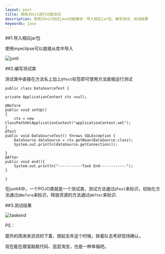```yaml
---
layout: post
title: 使用JUnit进行功能测试
description: 使用JUnit测试java功能模块：导入相应jar包、编写测试、测试结果
keywords: java
---
```


##1.导入相应jar包

使用myeclipse可以直接从库中导入

![junit](../../../static/images/junit.png)

##2.编写测试类

测试类中直接在方法名上加上`@Test`标签即可使用方法直接运行测试

    
    public class DataSourceTest {

	private ApplicationContext ctx =null;
	
	@Before
	public void setUp()
	{
		ctx = new ClassPathXmlApplicationContext("applicationContext.xml");
	}
	@Test
	public void DataSourceTest() throws SQLException {
		DataSource dataSource = ctx.getBean(DataSource.class);
		System.out.println(dataSource.getConnection());
		
	}
	@After
	public void end(){
		System.out.println("-----------Task End------------");
	}
    
    }


在junit4中，一个POJO类就是一个测试类，测试方法通过`@Test`来标识，初始化方法通过`@Before`来标识，释放资源的方法通过`@After`来标识.

##3.测试结果

![taskend](../../../static/images/taskend.png)

PS：
   
   窗外的雨淅淅沥沥的下着，想起去年这个时候，排着队去考研现场确认。
   
   现在能在寝室敲敲代码、逛逛淘宝，也是一种幸福吧。


